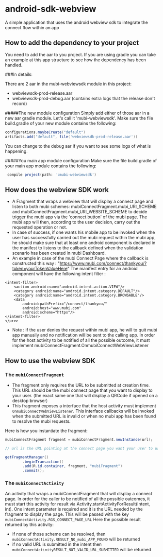 android-sdk-webview 
===================
A simple application that uses the android webview sdk to integrate the connect flow within an app

How to add the dependency to your project
----------------------------------------- 
You need to add the aar to you project. If you are using gradle you can take an example at this app
structure to see how the dependency has been handled.

###In details: 

There are 2 aar in the mubi-webviewsdk module in this project:
* webviewsdk-prod-release.aar
* webviewsdk-prod-debug.aar (contains extra logs that the release don't record)

#####The new module configuration
Simply add either of those aar in a new aar gradle module. Let's call it 'mubi-webviewsdk'.
Make sure the file build.gradle of your new module contains the following:
```groovy
configurations.maybeCreate("default")
artifacts.add("default", file('webviewsdk-prod-release.aar'))
```
You can change to the debug aar if you want to see some logs of what is happening.

#####You main app module configuration
Make sure the file build.gradle of your main app module contains the following:
```groovy
 compile project(path: ':mubi-webviewsdk')
``` 

How does the webview SDK work
-----------------------------

* A Fragment that wraps a webview that will display a connect page and listen to both mubi schemes: mubiConnectFragment.mubi_URI_SCHEME
and mubiConnectFragment.mubi_URI_WEBSITE_SCHEME to decide trigger the mubi app via the 'connect button' of the mubi page. The mubi app
will then, according to the user decision, carry out the requested operation or not.
* In case of success, if one wants his mobile app to be invoked when the user has successfully carried out the mubi request within the mubi app,
he should make sure that at least one android component is declared in the manifest to listens to the callback defined when the
validation scenario has been created in mubi Dashboard.
* An example in case of the mubi Connect Page where the callback is constructed this way : "https://www.mubi.com/connect/thankyou/?token=yourTokenValueHere"
The manifest entry for an android component will have the following intent filter :
```html<pre>
<intent-filter>
    <action android:name="android.intent.action.VIEW"/>
    <category android:name="android.intent.category.DEFAULT"/>
    <category android:name="android.intent.category.BROWSABLE"/>
    <data
        android:pathPrefix="/connect/thankyou/"
        android:host="www.mubi.com"
        android:scheme="https"/>
</intent-filter>
</pre>
```
* Note : if the user denies the request within mubi app, he will to quit mubi app manually and no notification will be sent to the calling app.
In order for the host activity to be notified of all the possible outcome, it must implement mubiConnectFragment.OnmubiConnectWebViewListener

How to use the webview SDK
--------------------------
### The ```mubiConnectFragment```
* The fragment only requires the URL to be submitted at creation time. This URL should be the mubi connect
page that you want to display to your user. (the exact same one that will display a QRCode if opened on a desktop browser)
* This fragment exposes a interface that the host activity must implement ```OnmubiConnectWebViewListener```.
This interface callbacks will be invoked when the submitted URL is invalid or when no mubi app has been found to resolve
the mubi requests.

Here is how you instantiate the fragment:
```java
mubiConnectFragment fragment = mubiConnectFragment.newInstance(url);

// url is the URL pointing at the connect page you want your user to use

getFragmentManager()
        .beginTransaction()
        .add(R.id.container, fragment, "mubiFragment")
        .commit();
```
### The ```mubiConnectActivity```
An activity that wraps a mubiConnectFragment that will display a connect page.
In order for the caller to be notified of all the possible outcomes, it must start this activity for result
via Activity.startActivityForResult(Intent, int). One intent parameter is required and it is the URL needed by the
fragment to display the page. This will be passed with the key ```mubiConnectActivity.RGS_CONNECT_PAGE_URL```
Here the possible result returned by this activity:
* If none of those scheme can be resolved, then ```mubiConnectActivity.RESULT_NO_mubi_APP_FOUND``` will be returned</li>
* if no valid URL is submitted in the intent then ```mubiConnectActivityRESULT_NOT_VALID_URL_SUBMITTED``` will be returned</li>